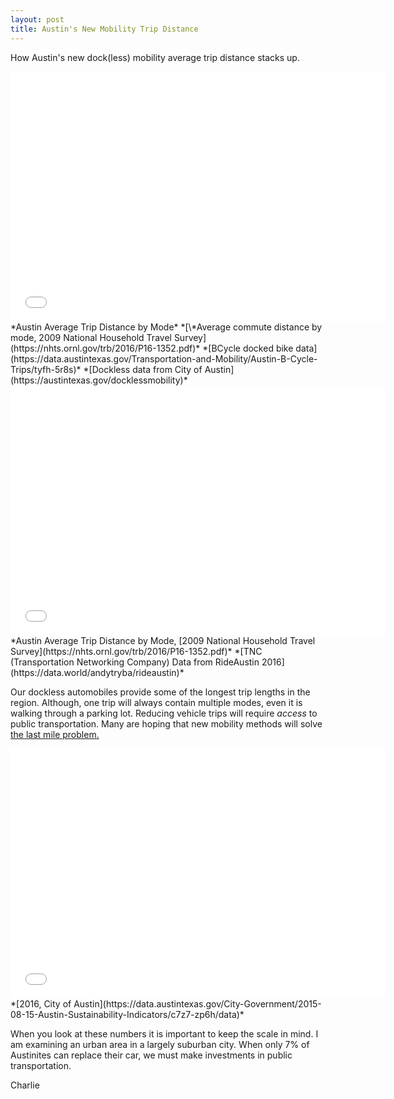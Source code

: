 ```yaml
---
layout: post
title: Austin's New Mobility Trip Distance
---
```

How Austin's new dock(less) mobility average trip distance stacks up.

<iframe width="600" height="400" frameborder="0" scrolling="no" src="//plot.ly/~charlie2343/18.embed?showlink=false"></iframe>
*Austin Average Trip Distance by Mode*  
*[\*Average commute distance by mode, 2009 National Household Travel Survey](https://nhts.ornl.gov/trb/2016/P16-1352.pdf)*  
*[BCycle docked bike data](https://data.austintexas.gov/Transportation-and-Mobility/Austin-B-Cycle-Trips/tyfh-5r8s)*  
*[Dockless data from City of Austin](https://austintexas.gov/docklessmobility)*  

<iframe width="600" height="400" frameborder="0" scrolling="no" src="//plot.ly/~charlie2343/20.embed?showlink=false"></iframe>
*Austin Average Trip Distance by Mode, [2009 National Household Travel Survey](https://nhts.ornl.gov/trb/2016/P16-1352.pdf)*  
*[TNC (Transportation Networking Company) Data from RideAustin 2016](https://data.world/andytryba/rideaustin)*


Our dockless automobiles provide some of the longest trip lengths in the region. Although, one trip will always contain multiple modes, even it is walking through a parking lot. Reducing vehicle trips will require *access* to public transportation. Many are hoping that new mobility methods will solve [the last mile problem.](https://en.wikipedia.org/wiki/Last_mile_(transportation))


<iframe width="600" height="400" frameborder="0" scrolling="no" src="//plot.ly/~charlie2343/22.embed?showlink=false"></iframe>
*[2016, City of Austin](https://data.austintexas.gov/City-Government/2015-08-15-Austin-Sustainability-Indicators/c7z7-zp6h/data)*  

When you look at these numbers it is important to keep the scale in mind. I am examining an urban area in a largely suburban city. When only 7% of Austinites can replace their car, we must make investments in public transportation. 


Charlie